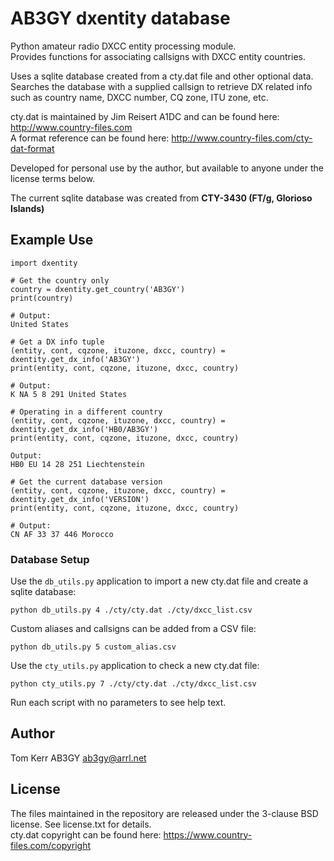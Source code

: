 # AB3GY dxentity database
Python amateur radio DXCC entity processing module.  
Provides functions for associating callsigns with DXCC entity countries.  

Uses a sqlite database created from a cty.dat file and other optional data.  
Searches the database with a supplied callsign to retrieve DX related info 
such as country name, DXCC number, CQ zone, ITU zone, etc.

cty.dat is maintained by Jim Reisert A1DC and can be found here: http://www.country-files.com  
A format reference can be found here:  http://www.country-files.com/cty-dat-format  

Developed for personal use by the author, but available to anyone under the license terms below.  

The current sqlite database was created from **CTY-3430 (FT/g, Glorioso Islands)**  

## Example Use

```
import dxentity

# Get the country only
country = dxentity.get_country('AB3GY')
print(country)

# Output:  
United States  
```

```
# Get a DX info tuple
(entity, cont, cqzone, ituzone, dxcc, country) = dxentity.get_dx_info('AB3GY')
print(entity, cont, cqzone, ituzone, dxcc, country)

# Output:  
K NA 5 8 291 United States   
```

```
# Operating in a different country
(entity, cont, cqzone, ituzone, dxcc, country) = dxentity.get_dx_info('HB0/AB3GY')
print(entity, cont, cqzone, ituzone, dxcc, country)

Output:  
HB0 EU 14 28 251 Liechtenstein  
```

```
# Get the current database version
(entity, cont, cqzone, ituzone, dxcc, country) = dxentity.get_dx_info('VERSION')
print(entity, cont, cqzone, ituzone, dxcc, country)

# Output:   
CN AF 33 37 446 Morocco  
```

### Database Setup
Use the `db_utils.py` application to import a new cty.dat file and create a sqlite database:
```
python db_utils.py 4 ./cty/cty.dat ./cty/dxcc_list.csv  
```
Custom aliases and callsigns can be added from a CSV file:
```
python db_utils.py 5 custom_alias.csv  
```

Use the `cty_utils.py` application to check a new cty.dat file:
```
python cty_utils.py 7 ./cty/cty.dat ./cty/dxcc_list.csv  
```

Run each script with no parameters to see help text.  

 
## Author
Tom Kerr AB3GY
ab3gy@arrl.net

## License
The files maintained in the repository are released under the 3-clause BSD license.
See license.txt for details.  
cty.dat copyright can be found here: https://www.country-files.com/copyright  

